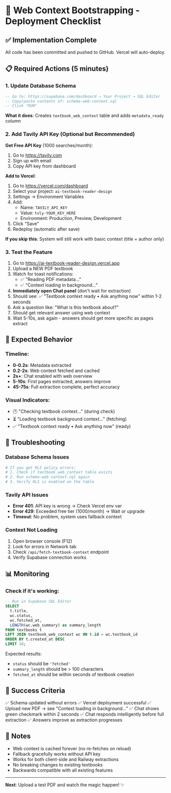 # 🚀 Web Context Bootstrapping - Deployment Checklist

## ✅ Implementation Complete

All code has been committed and pushed to GitHub. Vercel will auto-deploy.

## 📋 Required Actions (5 minutes)

### 1. Update Database Schema
```sql
-- Go to: https://supabase.com/dashboard → Your Project → SQL Editor
-- Copy/paste contents of: schema-web-context.sql
-- Click "RUN"
```

**What it does**: Creates `textbook_web_context` table and adds `metadata_ready` column

### 2. Add Tavily API Key (Optional but Recommended)

**Get Free API Key** (1000 searches/month):
1. Go to https://tavily.com
2. Sign up with email
3. Copy API key from dashboard

**Add to Vercel**:
1. Go to https://vercel.com/dashboard
2. Select your project: `ai-textbook-reader-design`
3. Settings → Environment Variables
4. Add:
   - Name: `TAVILY_API_KEY`
   - Value: `tvly-YOUR_KEY_HERE`
   - Environment: Production, Preview, Development
5. Click "Save"
6. Redeploy (automatic after save)

**If you skip this**: System will still work with basic context (title + author only)

### 3. Test the Feature

1. Go to https://ai-textbook-reader-design.vercel.app
2. Upload a NEW PDF textbook
3. Watch for toast notifications:
   - ✅ "Reading PDF metadata..."
   - ✅ "Context loading in background..."
4. **Immediately open Chat panel** (don't wait for extraction)
5. Should see: ✅ "Textbook context ready • Ask anything now" within 1-2 seconds
6. Ask a question like: "What is this textbook about?"
7. Should get relevant answer using web context
8. Wait 5-10s, ask again - answers should get more specific as pages extract

## 🎯 Expected Behavior

### Timeline:
- **0-0.2s**: Metadata extracted
- **0.2-2s**: Web context fetched and cached
- **2s+**: Chat enabled with web overview
- **5-10s**: First pages extracted, answers improve
- **45-75s**: Full extraction complete, perfect accuracy

### Visual Indicators:
- 🕐 "Checking textbook context..." (during check)
- ⏳ "Loading textbook background context..." (fetching)
- ✅ "Textbook context ready • Ask anything now" (ready)

## 🐛 Troubleshooting

### Database Schema Issues
```bash
# If you get RLS policy errors:
# 1. Check if textbook_web_context table exists
# 2. Run schema-web-context.sql again
# 3. Verify RLS is enabled on the table
```

### Tavily API Issues
- **Error 401**: API key is wrong → Check Vercel env var
- **Error 429**: Exceeded free tier (1000/month) → Wait or upgrade
- **Timeout**: No problem, system uses fallback context

### Context Not Loading
1. Open browser console (F12)
2. Look for errors in Network tab
3. Check `/api/fetch-textbook-context` endpoint
4. Verify Supabase connection works

## 📊 Monitoring

### Check if it's working:
```sql
-- Run in Supabase SQL Editor
SELECT 
  t.title,
  wc.status,
  wc.fetched_at,
  LENGTH(wc.web_summary) as summary_length
FROM textbooks t
LEFT JOIN textbook_web_context wc ON t.id = wc.textbook_id
ORDER BY t.created_at DESC
LIMIT 10;
```

Expected results:
- `status` should be `'fetched'`
- `summary_length` should be > 100 characters
- `fetched_at` should be within seconds of textbook creation

## 🎉 Success Criteria

✅ Schema updated without errors
✅ Vercel deployment successful
✅ Upload new PDF → see "Context loading in background..."
✅ Chat shows green checkmark within 2 seconds
✅ Chat responds intelligently before full extraction
✅ Answers improve as extraction progresses

## 📝 Notes

- Web context is cached forever (no re-fetches on reload)
- Fallback gracefully works without API key
- Works for both client-side and Railway extractions
- No breaking changes to existing textbooks
- Backwards compatible with all existing features

---

**Next**: Upload a test PDF and watch the magic happen! ✨

